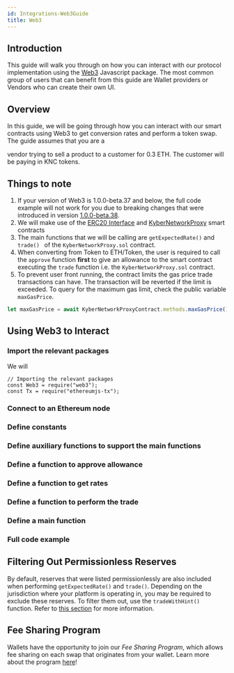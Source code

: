```yaml
---
id: Integrations-Web3Guide
title: Web3
---
```

## Introduction
This guide will walk you through on how you can interact with our protocol implementation using the [Web3](https://github.com/ethereum/web3.js/) Javascript package. The most common group of users that can benefit from this guide are Wallet providers or Vendors who can create their own UI.

## Overview
In this guide, we will be going through how you can interact with our smart contracts using Web3 to get conversion rates and perform a token swap. The guide assumes that you are a




vendor trying to sell a product to a customer for 0.3 ETH. The customer will be paying in KNC tokens.

## Things to note
1) If your version of Web3 is 1.0.0-beta.37 and below, the full code example will not work for you due to breaking changes that were introduced in version [1.0.0-beta.38](https://github.com/ethereum/web3.js/releases/tag/v1.0.0-beta.38).
2) We will make use of the [ERC20 Interface](https://github.com/KyberNetwork/smart-contracts/blob/developV2/contracts/ERC20Interface.sol) and [KyberNetworkProxy](https://github.com/KyberNetwork/smart-contracts/blob/master/contracts/KyberNetworkProxy.sol) smart contracts
3) The main functions that we will be calling are `getExpectedRate()` and `trade() ` of the `KyberNetworkProxy.sol` contract.
4) When converting from Token to ETH/Token, the user is required to call the `approve` function **first** to give an allowance to the smart contract executing the `trade` function i.e. the `KyberNetworkProxy.sol` contract.
5) To prevent user front running, the contract limits the gas price trade transactions can have. The transaction will be reverted if the limit is exceeded. To query for the maximum gas limit, check the public variable `maxGasPrice`.

```js
let maxGasPrice = await KyberNetworkProxyContract.methods.maxGasPrice().call()
```

## Using Web3 to Interact
### Import the relevant packages
We will
```
// Importing the relevant packages
const Web3 = require("web3");
const Tx = require("ethereumjs-tx");
```
### Connect to an Ethereum node
### Define constants
### Define auxiliary functions to support the main functions
### Define a function to approve allowance
### Define a function to get rates
### Define a function to perform the trade
### Define a main function
### Full code example



## Filtering Out Permissionless Reserves
By default, reserves that were listed permissionlessly are also included when performing `getExpectedRate()` and `trade()`. Depending on the jurisdiction where your platform is operating in, you may be required to exclude these reserves. To filter them out, use the `tradeWithHint()` function. Refer to [this section](references-kybernetworkproxy.md#hint) for more information.

## Fee Sharing Program
Wallets have the opportunity to join our *Fee Sharing Program*, which allows fee sharing on each swap that originates from your wallet. Learn more about the program [here](guide-feesharing.md)!
